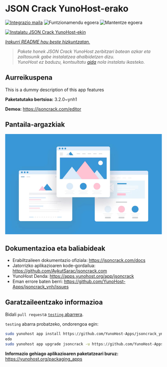 <!--
Ohart ongi: README hau automatikoki sortu da <https://github.com/YunoHost/apps/tree/master/tools/readme_generator>ri esker
EZ editatu eskuz.
-->

# JSON Crack YunoHost-erako

[![Integrazio maila](https://apps.yunohost.org/badge/integration/jsoncrack)](https://ci-apps.yunohost.org/ci/apps/jsoncrack/)
![Funtzionamendu egoera](https://apps.yunohost.org/badge/state/jsoncrack)
![Mantentze egoera](https://apps.yunohost.org/badge/maintained/jsoncrack)

[![Instalatu JSON Crack YunoHost-ekin](https://install-app.yunohost.org/install-with-yunohost.svg)](https://install-app.yunohost.org/?app=jsoncrack)

*[Irakurri README hau beste hizkuntzatan.](./ALL_README.md)*

> *Pakete honek JSON Crack YunoHost zerbitzari batean azkar eta zailtasunik gabe instalatzea ahalbidetzen dizu.*  
> *YunoHost ez baduzu, kontsultatu [gida](https://yunohost.org/install) nola instalatu ikasteko.*

## Aurreikuspena

This is a dummy description of this app features


**Paketatutako bertsioa:** 3.2.0~ynh1

**Demoa:** <https://jsoncrack.com/editor>

## Pantaila-argazkiak

![JSON Crack(r)en pantaila-argazkia](./doc/screenshots/example.jpg)

## Dokumentazioa eta baliabideak

- Erabiltzaileen dokumentazio ofiziala: <https://jsoncrack.com/docs>
- Jatorrizko aplikazioaren kode-gordailua: <https://github.com/AykutSarac/jsoncrack.com>
- YunoHost Denda: <https://apps.yunohost.org/app/jsoncrack>
- Eman errore baten berri: <https://github.com/YunoHost-Apps/jsoncrack_ynh/issues>

## Garatzaileentzako informazioa

Bidali `pull request`a [`testing` abarrera](https://github.com/YunoHost-Apps/jsoncrack_ynh/tree/testing).

`testing` abarra probatzeko, ondorengoa egin:

```bash
sudo yunohost app install https://github.com/YunoHost-Apps/jsoncrack_ynh/tree/testing --debug
edo
sudo yunohost app upgrade jsoncrack -u https://github.com/YunoHost-Apps/jsoncrack_ynh/tree/testing --debug
```

**Informazio gehiago aplikazioaren paketatzeari buruz:** <https://yunohost.org/packaging_apps>
